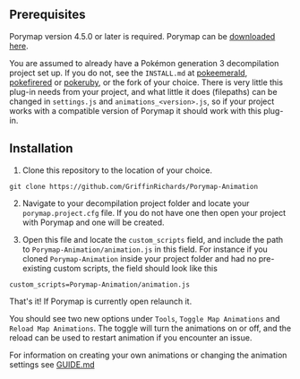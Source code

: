 ## Prerequisites

Porymap version 4.5.0 or later is required. Porymap can be [downloaded here](https://github.com/huderlem/porymap/releases).

You are assumed to already have a Pokémon generation 3 decompilation project set up. If you do not, see the `INSTALL.md` at [pokeemerald](https://github.com/pret/pokeemerald), [pokefirered](https://github.com/pret/pokefirered) or [pokeruby](https://github.com/pret/pokeruby), or the fork of your choice.
There is very little this plug-in needs from your project, and what little it does (filepaths) can be changed in `settings.js` and `animations_<version>.js`, so if your project works with a compatible version of Porymap it should work with this plug-in.

## Installation

1. Clone this repository to the location of your choice.
```
git clone https://github.com/GriffinRichards/Porymap-Animation
```

2. Navigate to your decompilation project folder and locate your `porymap.project.cfg` file. If you do not have one then open your project with Porymap and one will be created.

3. Open this file and locate the `custom_scripts` field, and include the path to `Porymap-Animation/animation.js` in this field. For instance if you cloned `Porymap-Animation` inside your project folder and had no pre-existing custom scripts, the field should look like this
```
custom_scripts=Porymap-Animation/animation.js
```

That's it! If Porymap is currently open relaunch it.

You should see two new options under `Tools`, `Toggle Map Animations` and `Reload Map Animations`. The toggle will turn the animations on or off, and the reload can be used to restart animation if you encounter an issue.

For information on creating your own animations or changing the animation settings see [GUIDE.md](https://github.com/GriffinRichards/Porymap-Animation/blob/master/GUIDE.md)
